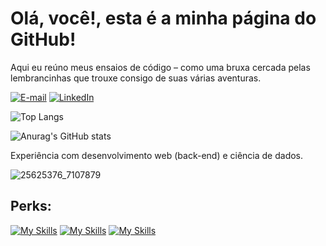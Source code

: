 # Olá, você!, esta é a minha página do GitHub!

Aqui eu reúno meus ensaios de código – como uma bruxa cercada pelas lembrancinhas que trouxe consigo de suas várias aventuras.

[![E-mail](https://img.shields.io/badge/-Email-000?style=for-the-badge&logo=microsoft-outlook&logoColor=FF00F6&color:FFF)](mailto:louise20marcele03@gmail.com)
[![LinkedIn](https://img.shields.io/badge/-LinkedIn-000?style=for-the-badge&logo=linkedin&logoColor=FF00F6&color:FFF)](https://www.linkedin.com/in/marcele-louise-silva-araponga-702a2731b/)


![Top Langs](https://github-readme-stats.vercel.app/api/top-langs/?username=MarceleLouiseSAra&layout=compact)

![Anurag's GitHub stats](https://github-readme-stats.vercel.app/api?username=MarceleLouiseSAra&show_icons=true&theme=dracula)

Experiência com desenvolvimento web (back-end) e ciência de dados.

![25625376_7107879](https://github.com/user-attachments/assets/a16661e2-6d8a-4e3e-9926-65e62c3d517b)

## Perks:
[![My Skills](https://skillicons.dev/icons?i=c,cpp,python,javascript,typescript)](https://skillicons.dev)
[![My Skills](https://skillicons.dev/icons?i=mysql)](https://skillicons.dev)
[![My Skills](https://skillicons.dev/icons?i=git,github,docker,prisma,postman,fastapi)](https://skillicons.dev)
